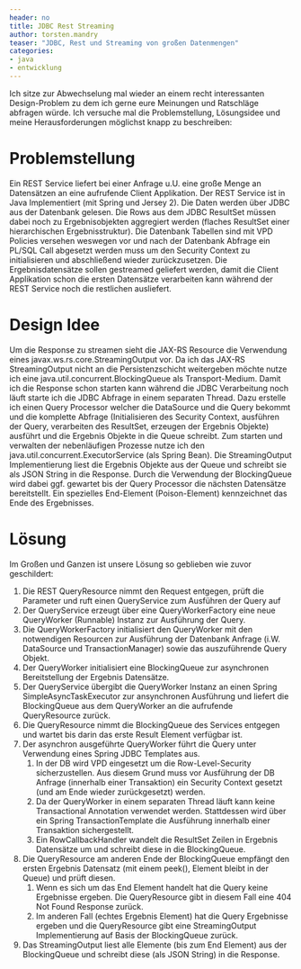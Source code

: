 ```yaml
---
header: no
title: JDBC Rest Streaming
author: torsten.mandry
teaser: "JDBC, Rest und Streaming von großen Datenmengen"
categories: 
- java
- entwicklung
---
```


Ich sitze zur Abwechselung mal wieder an einem recht interessanten Design-Problem zu dem ich gerne eure Meinungen und Ratschläge abfragen würde. 
Ich versuche mal die Problemstellung, Lösungsidee und meine Herausforderungen möglichst knapp zu beschreiben:

# Problemstellung 
Ein REST Service liefert bei einer Anfrage u.U. eine große Menge an Datensätzen an eine aufrufende Client Applikation. 
Der REST Service ist in Java Implementiert (mit Spring und Jersey 2). Die Daten werden über JDBC aus der Datenbank gelesen. Die Rows aus dem JDBC ResultSet müssen dabei noch zu Ergebnisobjekten aggregiert werden (flaches ResultSet einer hierarchischen Ergebnisstruktur).
Die Datenbank Tabellen sind mit VPD Policies versehen weswegen vor und nach der Datenbank Abfrage ein PL/SQL Call abgesetzt werden muss um den Security Context zu initialisieren und abschließend wieder zurückzusetzen.
Die Ergebnisdatensätze sollen gestreamed geliefert werden, damit die Client Applikation schon die ersten Datensätze verarbeiten kann während der REST Service noch die restlichen ausliefert.

# Design Idee
Um die Response zu streamen sieht die JAX-RS Resource die Verwendung eines javax.ws.rs.core.StreamingOutput vor.
Da ich das JAX-RS StreamingOutput nicht an die Persistenzschicht weitergeben möchte nutze ich eine java.util.concurrent.BlockingQueue als Transport-Medium.
Damit ich die Response schon starten kann während die JDBC Verarbeitung noch läuft starte ich die JDBC Abfrage in einem separaten Thread. Dazu erstelle ich einen Query Processor welcher die DataSource und die Query bekommt und die komplette Abfrage (Initialisieren des Security Context, ausführen der Query, verarbeiten des ResultSet, erzeugen der Ergebnis Objekte) ausführt und die Ergebnis Objekte in die Queue schreibt.
Zum starten und verwalten der nebenläufigen Prozesse nutze ich den java.util.concurrent.ExecutorService (als Spring Bean).
Die StreamingOutput Implementierung liest die Ergebnis Objekte aus der Queue und schreibt sie als JSON String in die Response. Durch die Verwendung der BlockingQueue wird dabei ggf. gewartet bis der Query Processor die nächsten Datensätze bereitstellt. Ein spezielles End-Element (Poison-Element) kennzeichnet das Ende des Ergebnisses.

# Lösung
Im Großen und Ganzen ist unsere Lösung so geblieben wie zuvor geschildert:

1. Die REST QueryResource nimmt den Request entgegen, prüft die Parameter und ruft einen QueryService zum Ausführen der Query auf
2. Der QueryService erzeugt über eine QueryWorkerFactory eine neue QueryWorker (Runnable) Instanz zur Ausführung der Query.
3. Die QueryWorkerFactory initialisiert den QueryWorker mit den notwendigen Resourcen zur Ausführung der Datenbank Anfrage (i.W. DataSource und TransactionManager) sowie das auszuführende Query Objekt. 
4. Der QueryWorker initialisiert eine BlockingQueue zur asynchronen Bereitstellung der Ergebnis Datensätze.
5. Der QueryService übergibt die QueryWorker Instanz an einen Spring SimpleAsyncTaskExecutor zur ansynchronen Ausführung und liefert die BlockingQueue aus dem QueryWorker an die aufrufende QueryResource zurück.
6. Die QueryResource nimmt die BlockingQueue des Services entgegen und wartet bis darin das erste Result Element verfügbar ist.
7. Der asynchron ausgeführte QueryWorker führt die Query unter Verwendung eines Spring JDBC Templates aus. 
    1. In der DB wird VPD eingesetzt um die Row-Level-Security sicherzustellen. Aus diesem Grund muss vor Ausführung der DB Anfrage (innerhalb einer Transaktion) ein Security Context gesetzt (und am Ende wieder zurückgesetzt) werden. 
    2. Da der QueryWorker in einem separaten Thread läuft kann keine Transactional Annotation verwendet werden. Stattdessen wird über ein Spring TransactionTemplate die Ausführung innerhalb einer Transaktion sichergestellt.
    3. Ein RowCallbackHandler wandelt die ResultSet Zeilen in Ergebnis Datensätze um und schreibt diese in die BlockingQueue.
8. Die QueryResource am anderen Ende der BlockingQueue empfängt den ersten Ergebnis Datensatz (mit einem peek(), Element bleibt in der Queue) und prüft diesen.
    1. Wenn es sich um das End Element handelt hat die Query keine Ergebnisse ergeben. Die QueryResource gibt in diesem Fall eine 404 Not Found Response zurück.
    2. Im anderen Fall (echtes Ergebnis Element) hat die Query Ergebnisse ergeben und die QueryResource gibt eine StreamingOutput Implementierung auf Basis der BlockingQueue zurück.
9. Das StreamingOutput liest alle Elemente (bis zum End Element) aus der BlockingQueue und schreibt diese (als JSON String) in die Response.
